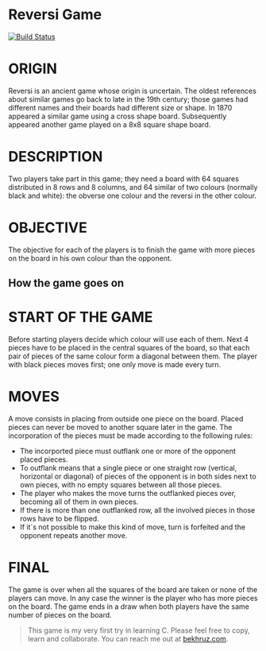 # Reversi Game
[![Build Status](https://travis-ci.org/joemccann/dillinger.svg?branch=master)](https://travis-ci.org/joemccann/dillinger)


# ORIGIN 
Reversi is an ancient game whose origin is uncertain. The oldest references about similar games go back to late in the 19th century; those games had different names and their boards had different size or shape. In 1870 appeared a similar game using a cross shape board. Subsequently appeared another game played on a 8x8 square shape board.

# DESCRIPTION
Two players take part in this game; they need a board with 64 squares distributed in 8 rows and 8 columns, and 64 similar of two colours (normally black and white): the obverse one colour and the reversi in the other colour.

# OBJECTIVE
The objective for each of the players is to finish the game with more pieces on the board in his own colour than the opponent.

## How the game goes on

# START OF THE GAME #
Before starting players decide which colour will use each of them. Next 4 pieces have to be placed in the central squares of the board, so that each pair of pieces of the same colour form a diagonal between them. The player with black pieces moves first; one only move is made every turn.
# MOVES
A move consists in placing from outside one piece on the board. Placed pieces can never be moved to another square later in the game. The incorporation of the pieces must be made according to the following rules: 
* The incorported piece must outflank one or more of the opponent placed pieces.
* To outflank means that a single piece or one straight row (vertical, horizontal or diagonal) of pieces of the opponent is in both sides next to own pieces, with no empty squares between all those pieces.
* The player who makes the move turns the outflanked pieces over, becoming all of them in own pieces.
* If there is more than one outflanked row, all the involved pieces in those rows have to be flipped.
* If it´s not possible to make this kind of move, turn is forfeited and the opponent repeats another move.
# FINAL
The game is over when all the squares of the board are taken or none of the players can move. In any case the winner is the player who has more pieces on the board. The game ends in a draw when both players have the same number of pieces on the board.

> This game is my very first try in learning C. Please feel free to copy, learn and collaborate.
> You can reach me out at [bekhruz.com](https://bekhruz.com "My personal website").